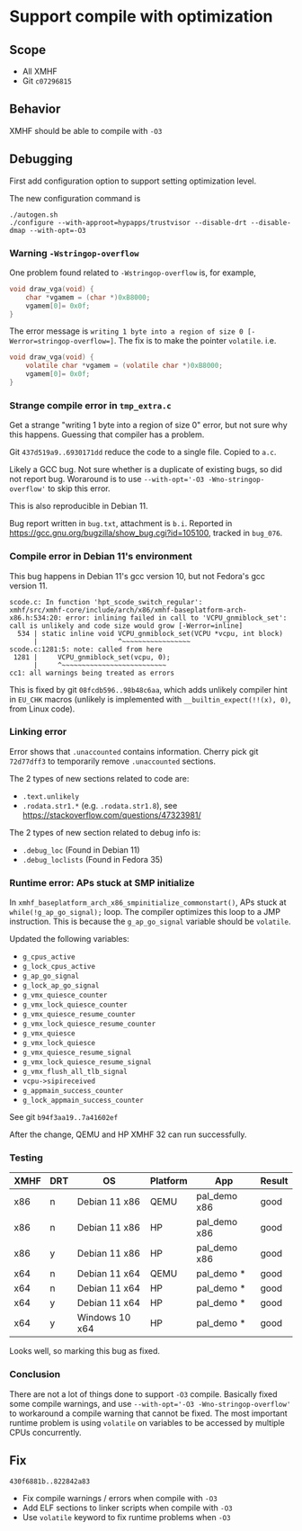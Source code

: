 # Support compile with optimization

## Scope
* All XMHF
* Git `c07296815`

## Behavior
XMHF should be able to compile with `-O3`

## Debugging

First add configuration option to support setting optimization level.

The new configuration command is
```
./autogen.sh
./configure --with-approot=hypapps/trustvisor --disable-drt --disable-dmap --with-opt=-O3
```

### Warning `-Wstringop-overflow`

One problem found related to `-Wstringop-overflow` is, for example,
```c
void draw_vga(void) {
	char *vgamem = (char *)0xB8000;
	vgamem[0]= 0x0f;
}
```

The error message is
`writing 1 byte into a region of size 0 [-Werror=stringop-overflow=]`. The fix
is to make the pointer `volatile`. i.e.
```c
void draw_vga(void) {
	volatile char *vgamem = (volatile char *)0xB8000;
	vgamem[0]= 0x0f;
}
```

### Strange compile error in `tmp_extra.c`

Get a strange "writing 1 byte into a region of size 0" error, but not sure why
this happens. Guessing that compiler has a problem.

Git `437d519a9..6930171dd` reduce the code to a single file. Copied to `a.c`.

Likely a GCC bug. Not sure whether is a duplicate of existing bugs, so did not
report bug. Woraround is to use `--with-opt='-O3 -Wno-stringop-overflow'` to
skip this error.

This is also reproducible in Debian 11.

Bug report written in `bug.txt`, attachment is `b.i`. Reported in
<https://gcc.gnu.org/bugzilla/show_bug.cgi?id=105100>, tracked in `bug_076`.

### Compile error in Debian 11's environment

This bug happens in Debian 11's gcc version 10, but not Fedora's gcc version 11.
```
scode.c: In function 'hpt_scode_switch_regular':
xmhf/src/xmhf-core/include/arch/x86/xmhf-baseplatform-arch-x86.h:534:20: error: inlining failed in call to 'VCPU_gnmiblock_set': call is unlikely and code size would grow [-Werror=inline]
  534 | static inline void VCPU_gnmiblock_set(VCPU *vcpu, int block)
      |                    ^~~~~~~~~~~~~~~~~~
scode.c:1281:5: note: called from here
 1281 |     VCPU_gnmiblock_set(vcpu, 0);
      |     ^~~~~~~~~~~~~~~~~~~~~~~~~~~
cc1: all warnings being treated as errors
```

This is fixed by git `08fcdb596..98b48c6aa`, which adds unlikely compiler hint
in `EU_CHK` macros (unlikely is implemented with `__builtin_expect(!!(x), 0)`,
from Linux code).

### Linking error

Error shows that `.unaccounted` contains information. Cherry pick git
`72d77dff3` to temporarily remove `.unaccounted` sections.

The 2 types of new sections related to code are:
* `.text.unlikely`
* `.rodata.str1.*` (e.g. `.rodata.str1.8`), see
  <https://stackoverflow.com/questions/47323981/>

The 2 types of new section related to debug info is:
* `.debug_loc` (Found in Debian 11)
* `.debug_loclists` (Found in Fedora 35)

### Runtime error: APs stuck at SMP initialize

In `xmhf_baseplatform_arch_x86_smpinitialize_commonstart()`, APs stuck at
`while(!g_ap_go_signal);` loop. The compiler optimizes this loop to a JMP
instruction. This is because the `g_ap_go_signal` variable should be
`volatile`.

Updated the following variables:
* `g_cpus_active`
* `g_lock_cpus_active`
* `g_ap_go_signal`
* `g_lock_ap_go_signal`
* `g_vmx_quiesce_counter`
* `g_vmx_lock_quiesce_counter`
* `g_vmx_quiesce_resume_counter`
* `g_vmx_lock_quiesce_resume_counter`
* `g_vmx_quiesce `
* `g_vmx_lock_quiesce`
* `g_vmx_quiesce_resume_signal`
* `g_vmx_lock_quiesce_resume_signal`
* `g_vmx_flush_all_tlb_signal`
* `vcpu->sipireceived`
* `g_appmain_success_counter`
* `g_lock_appmain_success_counter`

See git `b94f3aa19..7a41602ef`

After the change, QEMU and HP XMHF 32 can run successfully.

### Testing

| XMHF | DRT | OS             | Platform | App          | Result |
|------|-----|----------------|----------|--------------|--------|
| x86  | n   | Debian 11 x86  | QEMU     | pal_demo x86 | good   |
| x86  | n   | Debian 11 x86  | HP       | pal_demo x86 | good   |
| x86  | y   | Debian 11 x86  | HP       | pal_demo x86 | good   |
| x64  | n   | Debian 11 x64  | QEMU     | pal_demo *   | good   |
| x64  | n   | Debian 11 x64  | HP       | pal_demo *   | good   |
| x64  | y   | Debian 11 x64  | HP       | pal_demo *   | good   |
| x64  | y   | Windows 10 x64 | HP       | pal_demo *   | good   |

Looks well, so marking this bug as fixed.

### Conclusion

There are not a lot of things done to support `-O3` compile. Basically fixed
some compile warnings, and use `--with-opt='-O3 -Wno-stringop-overflow'` to
workaround a compile warning that cannot be fixed. The most important runtime
problem is using `volatile` on variables to be accessed by multiple CPUs
concurrently.

## Fix

`430f6881b..822842a83`
* Fix compile warnings / errors when compile with `-O3`
* Add ELF sections to linker scripts when compile with `-O3`
* Use `volatile` keyword to fix runtime problems when `-O3`

